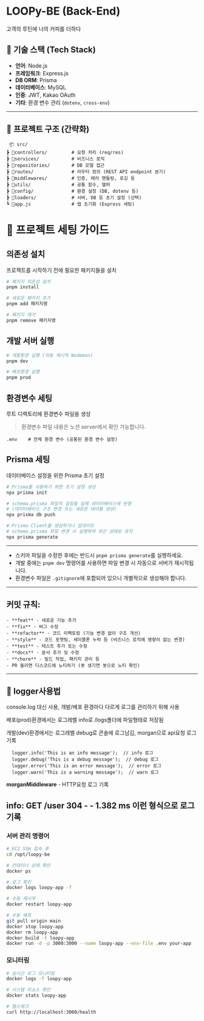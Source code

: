 # LOOPy-BE (Back-End)

고객의 루틴에 나의 커피를 더하다


## 📌 기술 스택 (Tech Stack)

- **언어**: Node.js
- **프레임워크**: Express.js
- **DB ORM**: Prisma
- **데이터베이스**: MySQL
- **인증**: JWT, Kakao OAuth
- **기타**: 환경 변수 관리 (`dotenv`, `cross-env`)

---

## 📂 프로젝트 구조 (간략화)

```
 📦 src/
┣ 📂controllers/         # 요청 처리 (req/res)
┣ 📂services/            # 비즈니스 로직
┣ 📂repositories/        # DB 모델 접근
┣ 📂routes/              # 라우터 정의 (REST API endpoint 분기)
┣ 📂middlewares/         # 인증, 에러 핸들링, 로깅 등
┣ 📂utils/               # 공통 함수, 헬퍼
┣ 📂config/              # 환경 설정 (DB, dotenv 등)
┣ 📂loaders/             # 서버, DB 등 초기 설정 (선택)
┗ 📜app.js               # 앱 초기화 (Express 세팅)
```
# 🚀 프로젝트 세팅 가이드

## 의존성 설치

프로젝트를 시작하기 전에 필요한 패키지들을 설치

```bash
# 패키지 의존성 설치
pnpm install

# 새로운 패키지 추가
pnpm add 패키지명

# 패키지 제거
pnpm remove 패키지명
```

## 개발 서버 실행

```bash
# 개발환경 실행 (자동 재시작 Nodemon)
pnpm dev

# 배포환경 실행
pnpm prod
```

## 환경변수 세팅

루트 디렉토리에 환경변수 파일을 생성

> 환경변수 파일 내용은 노션 server에서 확인 가능합니다.

```
.env    # 전체 환경 변수 (공통된 환경 변수 설정)
```

## Prisma 세팅

데이터베이스 설정을 위한 Prisma 초기 설정

```bash
# Prisma를 사용하기 위한 초기 설정 생성
npx prisma init

# schema.prisma 파일의 설정을 실제 데이터베이스에 반영
# (데이터베이스 구조 변경 또는 새로운 테이블 생성)
npx prisma db push

# Prisma Client를 생성하거나 업데이트
# schema.prisma 파일 변경 시 실행하여 최신 상태로 유지
npx prisma generate
```

---

- 스키마 파일을 수정한 후에는 반드시 `pnpm prisma generate`를 실행하세요.
- 개발 중에는 `pnpm dev` 명령어를 사용하면 파일 변경 시 자동으로 서버가 재시작됩니다.
- 환경변수 파일은 `.gitignore`에 포함되어 있으니 개별적으로 생성해야 합니다.

---

## 커밋 규칙:

    - **feat** - 새로운 기능 추가
    - **fix** - 버그 수정
    - **refactor** - 코드 리팩토링 (기능 변경 없이 구조 개선)
    - **style** - 코드 포맷팅, 세미콜론 누락 등 (비즈니스 로직에 영향이 없는 변경)
    - **test** - 테스트 추가 또는 수정
    - **docs** - 문서 추가 및 수정
    - **chore** - 빌드 작업, 패키지 관리 등
    - PR 올리면 디스코드에 노티하기 (봇 생기면 봇으로 노티 확인)

---

## 📌 logger사용법

console.log 대신 사용, 개발/배포 환경마다 다르게 로그를 관리하기 위해 사용

배포(prod)환경에서는 로그레벨 info로 /logs폴더에 파일형태로 저장됨

개발(dev)환경에서는 로그레벨 debug로 콘솔에 로그남김, morgan으로 api요청 로그 기록

```
  logger.info('This is an info message');  // info 로그
  logger.debug('This is a debug message');  // debug 로그
  logger.error('This is an error message');  // error 로그
  logger.warn('This is a warning message');  // warn 로그
```

**morganMiddleware** - HTTP요청 로그 기록

info: GET /user 304 - - 1.382 ms 이런 형식으로 로그 기록
---

### 서버 관리 명령어

```bash
# EC2 SSH 접속 후
cd /opt/loopy-be

# 컨테이너 상태 확인
docker ps

# 로그 확인
docker logs loopy-app -f

# 수동 재시작 
docker restart loopy-app

# 수동 배포 
git pull origin main
docker stop loopy-app
docker rm loopy-app
docker build -t loopy-app
docker run -d -p 3000:3000 --name loopy-app --env-file .env your-app

```

### 모니터링

```bash
# 실시간 로그 모니터링
docker logs -f loopy-app

# 시스템 리소스 확인
docker stats loopy-app

# 헬스체크
curl http://localhost:3000/health

